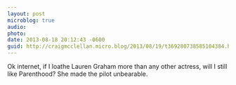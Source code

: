 ```yaml
---
layout: post
microblog: true
audio: 
photo: 
date: 2013-08-18 20:12:43 -0600
guid: http://craigmcclellan.micro.blog/2013/08/19/t369280738585104384.html
---
```

Ok internet, if I loathe Lauren Graham more than any other actress, will I still like Parenthood? She made the pilot unbearable.
